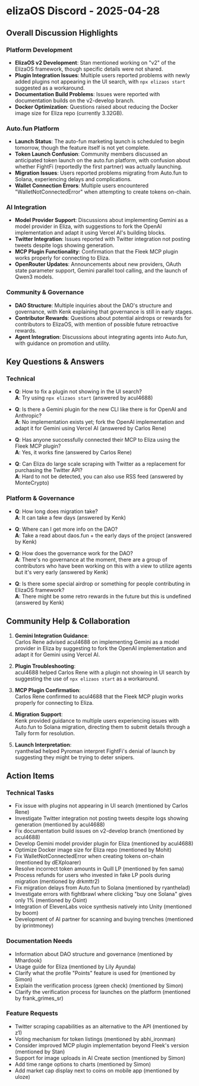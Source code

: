 # elizaOS Discord - 2025-04-28

## Overall Discussion Highlights

### Platform Development
- **ElizaOS v2 Development**: Stan mentioned working on "v2" of the ElizaOS framework, though specific details were not shared.
- **Plugin Integration Issues**: Multiple users reported problems with newly added plugins not appearing in the UI search, with `npx elizaos start` suggested as a workaround.
- **Documentation Build Problems**: Issues were reported with documentation builds on the v2-develop branch.
- **Docker Optimization**: Questions raised about reducing the Docker image size for Eliza repo (currently 3.32GB).

### Auto.fun Platform
- **Launch Status**: The auto-fun marketing launch is scheduled to begin tomorrow, though the feature itself is not yet complete.
- **Token Launch Confusion**: Community members discussed an anticipated token launch on the auto.fun platform, with confusion about whether FightFi (reportedly the first partner) was actually launching.
- **Migration Issues**: Users reported problems migrating from Auto.fun to Solana, experiencing delays and complications.
- **Wallet Connection Errors**: Multiple users encountered "WalletNotConnectedError" when attempting to create tokens on-chain.

### AI Integration
- **Model Provider Support**: Discussions about implementing Gemini as a model provider in Eliza, with suggestions to fork the OpenAI implementation and adapt it using Vercel AI's building blocks.
- **Twitter Integration**: Issues reported with Twitter integration not posting tweets despite logs showing generation.
- **MCP Plugin Functionality**: Confirmation that the Fleek MCP plugin works properly for connecting to Eliza.
- **OpenRouter Updates**: Announcements about new providers, OAuth state parameter support, Gemini parallel tool calling, and the launch of Qwen3 models.

### Community & Governance
- **DAO Structure**: Multiple inquiries about the DAO's structure and governance, with Kenk explaining that governance is still in early stages.
- **Contributor Rewards**: Questions about potential airdrops or rewards for contributors to ElizaOS, with mention of possible future retroactive rewards.
- **Agent Integration**: Discussions about integrating agents into Auto.fun, with guidance on promotion and utility.

## Key Questions & Answers

### Technical
- **Q**: How to fix a plugin not showing in the UI search?  
  **A**: Try using `npx elizaos start` (answered by acul4688)

- **Q**: Is there a Gemini plugin for the new CLI like there is for OpenAI and Anthropic?  
  **A**: No implementation exists yet; fork the OpenAI implementation and adapt it for Gemini using Vercel AI (answered by Carlos Rene)

- **Q**: Has anyone successfully connected their MCP to Eliza using the Fleek MCP plugin?  
  **A**: Yes, it works fine (answered by Carlos Rene)

- **Q**: Can Eliza do large scale scraping with Twitter as a replacement for purchasing the Twitter API?  
  **A**: Hard to not be detected, you can also use RSS feed (answered by MonteCrypto)

### Platform & Governance
- **Q**: How long does migration take?  
  **A**: It can take a few days (answered by Kenk)

- **Q**: Where can I get more info on the DAO?  
  **A**: Take a read about daos.fun + the early days of the project (answered by Kenk)

- **Q**: How does the governance work for the DAO?  
  **A**: There's no governance at the moment, there are a group of contributors who have been working on this with a view to utilize agents but it's very early (answered by Kenk)

- **Q**: Is there some special airdrop or something for people contributing in ElizaOS framework?  
  **A**: There might be some retro rewards in the future but this is undefined (answered by Kenk)

## Community Help & Collaboration

1. **Gemini Integration Guidance**:  
   Carlos Rene advised acul4688 on implementing Gemini as a model provider in Eliza by suggesting to fork the OpenAI implementation and adapt it for Gemini using Vercel AI.

2. **Plugin Troubleshooting**:  
   acul4688 helped Carlos Rene with a plugin not showing in UI search by suggesting the use of `npx elizaos start` as a workaround.

3. **MCP Plugin Confirmation**:  
   Carlos Rene confirmed to acul4688 that the Fleek MCP plugin works properly for connecting to Eliza.

4. **Migration Support**:  
   Kenk provided guidance to multiple users experiencing issues with Auto.fun to Solana migration, directing them to submit details through a Tally form for resolution.

5. **Launch Interpretation**:  
   ryanthelad helped Pyroman interpret FightFi's denial of launch by suggesting they might be trying to deter snipers.

## Action Items

### Technical Tasks
- Fix issue with plugins not appearing in UI search (mentioned by Carlos Rene)
- Investigate Twitter integration not posting tweets despite logs showing generation (mentioned by acul4688)
- Fix documentation build issues on v2-develop branch (mentioned by acul4688)
- Develop Gemini model provider plugin for Eliza (mentioned by acul4688)
- Optimize Docker image size for Eliza repo (mentioned by Mohit)
- Fix WalletNotConnectedError when creating tokens on-chain (mentioned by dEXploarer)
- Resolve incorrect token amounts in Quill LP (mentioned by fen sama)
- Process refunds for users who invested in fake LP pools during migration (mentioned by drkmttr2)
- Fix migration delays from Auto.fun to Solana (mentioned by ryanthelad)
- Investigate errors with fightbrawl where clicking "buy one Solana" gives only 1% (mentioned by Osint)
- Integration of ElevenLabs voice synthesis natively into Unity (mentioned by boom)
- Development of AI partner for scanning and buying trenches (mentioned by iprintmoney)

### Documentation Needs
- Information about DAO structure and governance (mentioned by Mhardook)
- Usage guide for Eliza (mentioned by Lily Ayunda)
- Clarify what the profile "Points" feature is used for (mentioned by Simon)
- Explain the verification process (green check) (mentioned by Simon)
- Clarify the verification process for launches on the platform (mentioned by frank_grimes_sr)

### Feature Requests
- Twitter scraping capabilities as an alternative to the API (mentioned by z1)
- Voting mechanism for token listings (mentioned by abhi_ironman)
- Consider improved MCP plugin implementation beyond Fleek's version (mentioned by Stan)
- Support for image uploads in AI Create section (mentioned by Simon)
- Add time range options to charts (mentioned by Simon)
- Add market cap display next to coins on mobile app (mentioned by uloze)